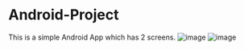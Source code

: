 # Android-Project
This is a simple Android App which has 2 screens.
![image](https://user-images.githubusercontent.com/128148025/226146880-e3113b2d-9c74-47ed-af6c-8c98d65b7de7.png)
![image](https://user-images.githubusercontent.com/128148025/226146897-2a4c4910-c1e0-412f-b326-a5eb30de8207.png)
